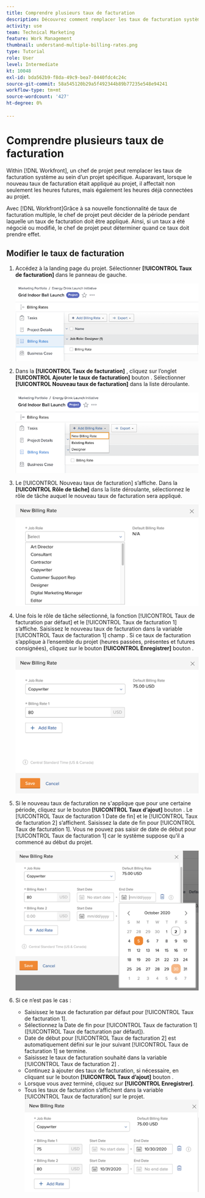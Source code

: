 ```yaml
---
title: Comprendre plusieurs taux de facturation
description: Découvrez comment remplacer les taux de facturation système dans un projet.
activity: use
team: Technical Marketing
feature: Work Management
thumbnail: understand-multiple-billing-rates.png
type: Tutorial
role: User
level: Intermediate
kt: 10048
exl-id: bda562b9-f8da-49c9-bea7-0440fdc4c24c
source-git-commit: 58a545120b29a5f492344b89b77235e548e94241
workflow-type: tm+mt
source-wordcount: '427'
ht-degree: 0%

---
```


# Comprendre plusieurs taux de facturation

Within [!DNL Workfront], un chef de projet peut remplacer les taux de facturation système au sein d’un projet spécifique. Auparavant, lorsque le nouveau taux de facturation était appliqué au projet, il affectait non seulement les heures futures, mais également les heures déjà connectées au projet.

Avec [!DNL Workfront]Grâce à sa nouvelle fonctionnalité de taux de facturation multiple, le chef de projet peut décider de la période pendant laquelle un taux de facturation doit être appliqué. Ainsi, si un taux a été négocié ou modifié, le chef de projet peut déterminer quand ce taux doit prendre effet.

## Modifier le taux de facturation

1. Accédez à la landing page du projet. Sélectionner **[!UICONTROL Taux de facturation]** dans le panneau de gauche.

   ![Image de sélection [!UICONTROL Taux de facturation] in [!DNL Workfront]](assets/project-finances-1.png)

1. Dans la **[!UICONTROL Taux de facturation]** , cliquez sur l’onglet **[!UICONTROL Ajouter le taux de facturation]** bouton . Sélectionner **[!UICONTROL Nouveau taux de facturation]** dans la liste déroulante.

   ![Image de sélection [!UICONTROL Nouveau taux de facturation] in [!DNL Workfront]](assets/project-finances-2.png)

1. Le [!UICONTROL Nouveau taux de facturation] s’affiche. Dans la **[!UICONTROL Rôle de tâche]** dans la liste déroulante, sélectionnez le rôle de tâche auquel le nouveau taux de facturation sera appliqué.

   ![Image de sélection des rôles de tâche dans un nouveau taux de facturation dans [!DNL Workfront]](assets/project-finances-3.png)

1. Une fois le rôle de tâche sélectionné, la fonction [!UICONTROL Taux de facturation par défaut] et le [!UICONTROL Taux de facturation 1] s’affiche. Saisissez le nouveau taux de facturation dans la variable [!UICONTROL Taux de facturation 1] champ . Si ce taux de facturation s’applique à l’ensemble du projet (heures passées, présentes et futures consignées), cliquez sur le bouton **[!UICONTROL Enregistrer]** bouton .

   ![Image d’enregistrement d’un nouveau taux de facturation applicable à l’ensemble du projet dans [!DNL Workfront]](assets/project-finances-5.png)

1. Si le nouveau taux de facturation ne s&#39;applique que pour une certaine période, cliquez sur le bouton **[!UICONTROL Taux d’ajout]** bouton . Le [!UICONTROL Taux de facturation 1 Date de fin] et le [!UICONTROL Taux de facturation 2] s’affichent. Saisissez la date de fin pour [!UICONTROL Taux de facturation 1]. Vous ne pouvez pas saisir de date de début pour [!UICONTROL Taux de facturation 1] car le système suppose qu’il a commencé au début du projet.

   ![Image de création d’un nouveau taux de facturation s’appliquant à une certaine période, à partir du début du projet dans [!DNL Workfront]](assets/project-finances-6.png)

1. Si ce n’est pas le cas :

   * Saisissez le taux de facturation par défaut pour [!UICONTROL Taux de facturation 1].
   * Sélectionnez la Date de fin pour [!UICONTROL Taux de facturation 1] ([!UICONTROL Taux de facturation par défaut]).
   * Date de début pour [!UICONTROL Taux de facturation 2] est automatiquement défini sur le jour suivant [!UICONTROL Taux de facturation 1] se termine.
   * Saisissez le taux de facturation souhaité dans la variable [!UICONTROL Taux de facturation 2] .
   * Continuez à ajouter des taux de facturation, si nécessaire, en cliquant sur le bouton **[!UICONTROL Taux d’ajout]** bouton .
   * Lorsque vous avez terminé, cliquez sur **[!UICONTROL Enregistrer]**.
   * Tous les taux de facturation s’affichent dans la variable [!UICONTROL Taux de facturation] sur le projet.
   ![Image de création de nouveaux taux de facturation qui s’appliquent aux différentes périodes dans [!DNL Workfront]](assets/project-finances-7.png)
